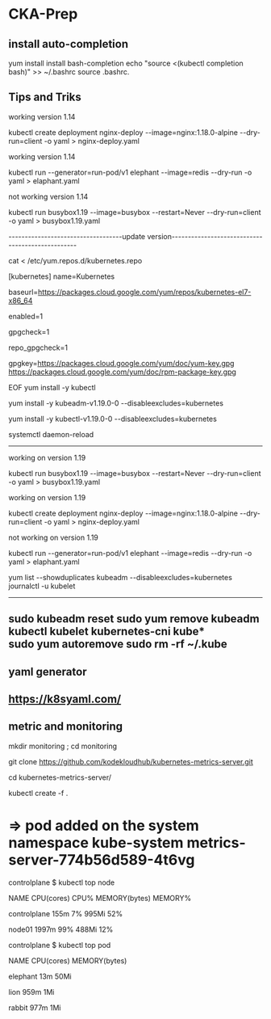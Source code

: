 # CKA-Prep
## install auto-completion
yum install install bash-completion
echo "source <(kubectl completion bash)" >> ~/.bashrc
source .bashrc.


## Tips and Triks

working version 1.14

kubectl create deployment nginx-deploy --image=nginx:1.18.0-alpine --dry-run=client -o yaml > nginx-deploy.yaml 

working version 1.14

kubectl run --generator=run-pod/v1 elephant --image=redis --dry-run -o yaml > elaphant.yaml

not working version 1.14

kubectl run busybox1.19 --image=busybox --restart=Never --dry-run=client -o yaml > busybox1.19.yaml 

-----------------------------------update version-------------------------------------------------

cat <<EOF > /etc/yum.repos.d/kubernetes.repo
  
[kubernetes]
name=Kubernetes

baseurl=https://packages.cloud.google.com/yum/repos/kubernetes-el7-x86_64

enabled=1

gpgcheck=1

repo_gpgcheck=1

gpgkey=https://packages.cloud.google.com/yum/doc/yum-key.gpg https://packages.cloud.google.com/yum/doc/rpm-package-key.gpg

EOF
yum install -y kubectl

yum install -y kubeadm-v1.19.0-0 --disableexcludes=kubernetes

yum install -y kubectl-v1.19.0-0 --disableexcludes=kubernetes

systemctl daemon-reload

-----------------------------------------------------------------------------------------------------

working on version 1.19

kubectl run busybox1.19 --image=busybox --restart=Never --dry-run=client -o yaml > busybox1.19.yaml 

working on version 1.19

kubectl create deployment nginx-deploy --image=nginx:1.18.0-alpine --dry-run=client -o yaml > nginx-deploy.yaml

not working on version 1.19

kubectl run --generator=run-pod/v1 elephant --image=redis --dry-run -o yaml > elaphant.yaml

yum list --showduplicates kubeadm --disableexcludes=kubernetes
journalctl -u kubelet


------------------------------------------------------------
sudo kubeadm reset 
sudo yum remove kubeadm kubectl kubelet kubernetes-cni kube*    
sudo yum autoremove 
sudo rm -rf ~/.kube
---------------------------
yaml generator
------------------------------
https://k8syaml.com/
------------------------------
metric and monitoring
-----------------------------
mkdir monitoring ; cd monitoring

git clone https://github.com/kodekloudhub/kubernetes-metrics-server.git

cd kubernetes-metrics-server/

kubectl create -f . 

# => pod added on the system namespace kube-system   metrics-server-774b56d589-4t6vg

controlplane $ kubectl top node

NAME           CPU(cores)   CPU%   MEMORY(bytes)   MEMORY%

controlplane   155m         7%     995Mi           52%

node01         1997m        99%    488Mi           12%

controlplane $ kubectl top pod

NAME       CPU(cores)   MEMORY(bytes)

elephant   13m          50Mi

lion       959m         1Mi

rabbit     977m         1Mi
